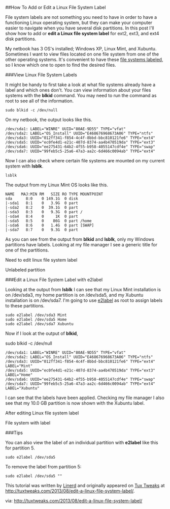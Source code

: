 ##How To Add or Edit a Linux File System Label

File system labels are not something you need to have in order to have a functioning Linux operating system, but they can make your computer easier to navigate when you have several disk partitions. In this post I'll show how to add or **edit a Linux file system label** for ext2, ext3, and ext4 disk partitions.

My netbook has 3 OS's installed; Windows XP, Linux Mint, and Xubuntu. Sometimes I want to view files located on one file system from one of the other operating systems. It's convenient to have these [file systems labeled](https://wiki.archlinux.org/index.php/Persistent_block_device_naming), so I know which one to open to find the desired files.

###View Linux File System Labels

It might be handy to first take a look at what file systems already have a label and which ones don't. You can view information about your files systems with the **blkid** command. You may need to run the command as root to see all of the information.

	sudo blkid -c /dev/null

On my netbook, the output looks like this.

	/dev/sda1: LABEL="WINRE" UUID="80AE-9D55" TYPE="vfat" 
	/dev/sda2: LABEL="OS_Install" UUID="E468676968673A06" TYPE="ntfs" 
	/dev/sda3: UUID="012ff341-f854-4c4f-8bbd-bbc810121fe6" TYPE="ext4" 
	/dev/sda5: UUID="ec0fe4d1-e21c-407d-8374-aa4b470519da" TYPE="ext3" 
	/dev/sda6: UUID="ee275431-64b2-4f55-b958-4055147cdf4e" TYPE="swap"
	/dev/sda7: UUID="99feb5c5-25a6-47a3-aa2c-6d466c0094ab" TYPE="ext4"

Now I can also check where certain file systems are mounted on my current system with **lsblk**.

	lsblk

The output from my Linux Mint OS looks like this.

	NAME   MAJ:MIN RM   SIZE RO TYPE MOUNTPOINT
	sda      8:0    0 149.1G  0 disk 
	|-sda1   8:1    0   3.9G  0 part 
	|-sda2   8:2    0  39.1G  0 part 
	|-sda3   8:3    0   9.3G  0 part /
	|-sda4   8:4    0     1K  0 part 
	|-sda5   8:5    0    86G  0 part /home
	|-sda6   8:6    0   1.4G  0 part [SWAP]
	|-sda7   8:7    0   9.3G  0 part

As you can see from the output from **blkid** and **lsblk**, only my Windows partitions have labels. Looking at my file manager I see a generic title for one of the partitions.

Need to edit linux file system label

Unlabeled partition

###Edit a Linux File System Label with e2label

Looking at the output from **lsblk** I can see that my Linux Mint installation is on /dev/sda3, my home partition is on /dev/sda5, and my Xubuntu installation is on /dev/sda7. I'm going to use [e2label](http://linux.die.net/man/8/e2label) as root to assign labels to these partitions.

	sudo e2label /dev/sda3 Mint
	sudo e2label /dev/sda5 Home
	sudo e2label /dev/sda7 Xubuntu

Now if I look at the output of **blkid**,

sudo blkid -c /dev/null

	/dev/sda1: LABEL="WINRE" UUID="80AE-9D55" TYPE="vfat" 
	/dev/sda2: LABEL="OS_Install" UUID="E468676968673A06" TYPE="ntfs" 
	/dev/sda3: UUID="012ff341-f854-4c4f-8bbd-bbc810121fe6" TYPE="ext4" LABEL="Mint" 
	/dev/sda5: UUID="ec0fe4d1-e21c-407d-8374-aa4b470519da" TYPE="ext3" LABEL="Home" 
	/dev/sda6: UUID="ee275431-64b2-4f55-b958-4055147cdf4e" TYPE="swap" 
	/dev/sda7: UUID="99feb5c5-25a6-47a3-aa2c-6d466c0094ab" TYPE="ext4" LABEL="Xubuntu"

I can see that the labels have been applied. Checking my file manager I also see that my 10.0 GB partition is now shown with the Xubuntu label.

After editing Linux file system label

File system with label

###Tips

You can also view the label of an individual partition with **e2label** like this for partition 5.

	sudo e2label /dev/sda5

To remove the label from partition 5:

	sudo e2label /dev/sda5 ""

This tutorial was written by [Linerd](http://tuxtweaks.com/author/Linerd/) and originally appeared on [Tux Tweaks](http://tuxtweaks.com/) at http://tuxtweaks.com/2013/08/edit-a-linux-file-system-label/.

via: http://tuxtweaks.com/2013/08/edit-a-linux-file-system-label/
